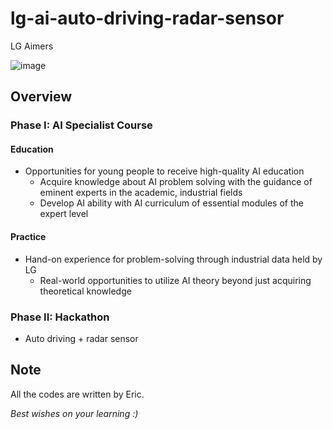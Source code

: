 # lg-ai-auto-driving-radar-sensor
LG Aimers

![image](https://user-images.githubusercontent.com/39285147/176646283-f1ef50cf-72b1-43be-89cc-1231cd0423ac.png)

## Overview

### **Phase I: AI Specialist Course**

#### Education


- Opportunities for young people to receive high-quality AI education
  - Acquire knowledge about AI problem solving with the guidance of eminent experts in the academic, industrial fields
  - Develop AI ability with AI curriculum of essential modules of the expert level
  
#### Practice

- Hand-on experience for problem-solving through industrial data held by LG
  - Real-world opportunities to utilize AI theory beyond just acquiring theoretical knowledge

### **Phase II: Hackathon**

- Auto driving + radar sensor

## Note

All the codes are written by Eric.

*Best wishes on your learning :)*
